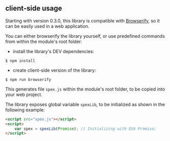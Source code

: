 ## client-side usage

Starting with version 0.3.0, this library is compatible with [Browserify],
so it can be easily used in a web application.

You can either browserify the library yourself, or use predefined commands
from within the module's root folder:

* install the library's DEV dependencies:
```
$ npm install
```
* create client-side version of the library: 
```
$ npm run browserify
```
This generates file `spex.js` within the module's root folder, to be copied into your web project.

The library exposes global variable `spexLib`, to be initialized as shown in the following example:

```html
<script src="spex.js"></script>
<script>
    var spex = spexLib(Promise); // Initializing with ES6 Promise;
</script>
```

[Browserify]:https://github.com/substack/node-browserify
